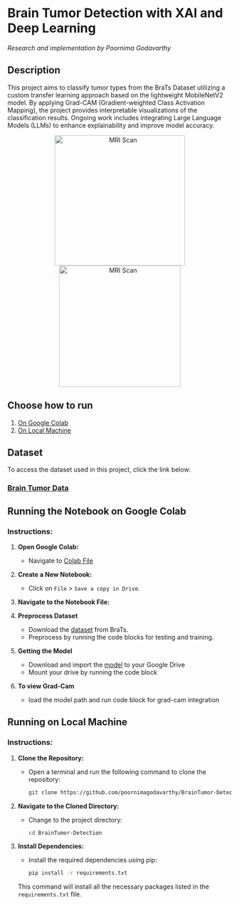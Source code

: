 # Brain Tumor Detection with XAI and Deep Learning
*Research and implementation by Poornima Godavarthy*

## Description
This project aims to classify tumor types from the BraTs Dataset utilizing a custom transfer learning approach based on the lightweight MobileNetV2 model. By applying Grad-CAM (Gradient-weighted Class Activation Mapping), the project provides interpretable visualizations of the classification results. Ongoing work includes integrating Large Language Models (LLMs) to enhance explainability and improve model accuracy.

<div style="text-align: center;">
    <img width="293" alt="MRI Scan" src="https://github.com/poornimagodavarthy/BrainTumor-Detection/assets/71750194/664bc1b2-021f-4826-9f54-5bb977bbe858">
    <img width="273" alt="MRI Scan" src="https://github.com/poornimagodavarthy/BrainTumor-Detection/assets/71750194/b4649318-06e3-475c-9a1e-29561ea3566f">
</div>


## Choose how to run
1. [On Google Colab](#running-the-notebook-on-google-colab)
2. [On Local Machine](#running-on-local-machine)
   
## Dataset
To access the dataset used in this project, click the link below:

### [**Brain Tumor Data**](https://data.mendeley.com/datasets/w4sw3s9f59/1)

## Running the Notebook on Google Colab

### Instructions:

1. **Open Google Colab:**
   - Navigate to [Colab File](https://colab.research.google.com/drive/1bM4zTYlEN_mPA8C5Z6a2jfTv1dNsMduy#scrollTo=CUKvWrHOJAng)

2. **Create a New Notebook:**
   - Click on `File` > `Save a copy in Drive`.

3. **Navigate to the Notebook File:**
   
5. **Preprocess Dataset**
   - Download the [dataset](https://data.mendeley.com/datasets/w4sw3s9f59/1) from BraTs.
   - Preprocess by running the code blocks for testing and training.
  
6. **Getting the Model**
   - Download and import the [model](https://drive.google.com/file/d/1Gn3KVwo0jEgyY6F3_-I3UfeCo-2gyJzZ/view?usp=drive_link) to your Google Drive
   - Mount your drive by running the code block
     
7. **To view Grad-Cam**
   - load the model path and run code block for grad-cam integration

## Running on Local Machine


### Instructions:

1. **Clone the Repository:**
   - Open a terminal and run the following command to clone the repository:
     ```bash
     git clone https://github.com/poornimagodavarthy/BrainTumor-Detection.git
     ```

2. **Navigate to the Cloned Directory:**
   - Change to the project directory:
     ```bash
     cd BrainTumor-Detection
     ```

3. **Install Dependencies:**
   - Install the required dependencies using pip:
     ```bash
     pip install -r requirements.txt
     ```

   This command will install all the necessary packages listed in the `requirements.txt` file.


